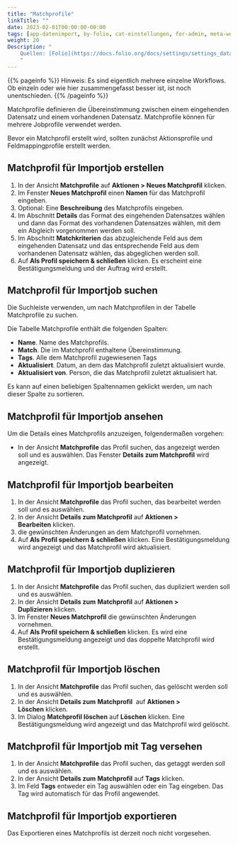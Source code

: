 ```yaml
---
title: "Matchprofile"
linkTitle: ""
date: 2023-02-01T00:00:00-00:00
tags: [app-datenimport, by-folio, cat-einstellungen, for-admin, meta-workflow_sammlung]
weight: 20
Description: "
    Quellen: [Folio](https://docs.folio.org/docs/settings/settings_data_import/settings_data_import/#settings--data-import--match-profiles) & [GBV](https://info.gbv.de/display/FOLIOGBVEXTERN/Einstellungen+(Datenimport):+Matchprofile)
    "
---
```


{{% pageinfo %}}
Hinweis: Es sind eigentlich mehrere einzelne Workflows. Ob einzeln oder wie hier zusammengefasst besser ist, ist noch unentschieden.
{{% /pageinfo %}}

Matchprofile definieren die Übereinstimmung zwischen einem eingehenden Datensatz und einem vorhandenen Datensatz. Matchprofile können für mehrere Jobprofile verwendet werden.

Bevor ein Matchprofil erstellt wird, sollten zunächst Aktionsprofile und Feldmappingprofile erstellt werden.

## Matchprofil für Importjob erstellen

1.  In der Ansicht **Matchprofile** auf **Aktionen > Neues Matchprofil** klicken.
2.  Im Fenster **Neues Matchprofil** einen **Namen** für das Matchprofil eingeben.
3.  Optional: Eine **Beschreibung** des Matchprofils eingeben.
4.  Im Abschnitt **Details** das Format des eingehenden Datensatzes wählen und dann das Format des vorhandenen Datensatzes wählen, mit dem ein Abgleich vorgenommen werden soll.
5.  Im Abschnitt **Matchkriterien** das abzugleichende Feld aus dem eingehenden Datensatz und das entsprechende Feld aus dem vorhandenen Datensatz wählen, das abgeglichen werden soll.
6.  Auf **Als Profil speichern & schließen** klicken. Es erscheint eine Bestätigungsmeldung und der Auftrag wird erstellt.

## Matchprofil für Importjob suchen

Die Suchleiste verwenden, um nach Matchprofilen in der Tabelle Matchprofile zu suchen.

Die Tabelle Matchprofile enthält die folgenden Spalten:

* **Name**. Name des Matchprofils.
* **Match**. Die im Matchprofil enthaltene Übereinstimmung.
* **Tags**. Alle dem Matchprofil zugewiesenen Tags
* **Aktualisiert**. Datum, an dem das Matchprofil zuletzt aktualisiert wurde.
* **Aktualisiert von**. Person, die das Matchprofil zuletzt aktualisiert hat.

Es kann auf einen beliebigen Spaltennamen geklickt werden, um nach dieser Spalte zu sortieren.

## Matchprofil für Importjob ansehen

Um die Details eines Matchprofils anzuzeigen, folgendermaßen vorgehen:

* In der Ansicht **Matchprofile** das Profil suchen, das angezeigt werden soll und es auswählen. Das Fenster **Details zum Matchprofil** wird angezeigt.

## Matchprofil für Importjob bearbeiten

1.  In der Ansicht **Matchprofile** das Profil suchen, das bearbeitet werden soll und es auswählen.
2.  In der Ansicht **Details zum Matchprofil** auf **Aktionen > Bearbeiten** klicken.
3.  die gewünschten Änderungen an dem Matchprofil vornehmen.
4.  Auf **Als Profil speichern & schließen** klicken. Eine Bestätigungsmeldung wird angezeigt und das Matchprofil wird aktualisiert.

## Matchprofil für Importjob duplizieren

1.  In der Ansicht **Matchprofile** das Profil suchen, das dupliziert werden soll und es auswählen.
2.  In der Ansicht **Details zum** **Matchprofil** auf **Aktionen > Duplizieren** klicken.
3.  Im Fenster **Neues Matchprofil** die gewünschten Änderungen vornehmen.
4.  Auf **Als Profil speichern & schließen** klicken. Es wird eine Bestätigungsmeldung angezeigt und das doppelte Matchprofil wird erstellt.

## Matchprofil für Importjob löschen

1.  In der Ansicht **Matchprofile** das Profil suchen, das gelöscht werden soll und es auswählen.
2.  In der Ansicht **Details zum** **Matchprofil**  auf **Aktionen > Löschen** klicken.
3.  Im Dialog **Matchprofil löschen** auf **Löschen** klicken. Eine Bestätigungsmeldung wird angezeigt und das Matchprofil wird gelöscht.

## Matchprofil für Importjob mit Tag versehen

1.  In der Ansicht **Matchprofile** das Profil suchen, das getaggt werden soll und es auswählen.
2.  In der Ansicht **Details zum** **Matchprofil** auf **Tags** klicken.
3.  Im Feld **Tags** entweder ein Tag auswählen oder ein Tag eingeben. Das Tag wird automatisch für das Profil angewendet.

## Matchprofil für Importjob exportieren

Das Exportieren eines Matchprofils ist derzeit noch nicht vorgesehen.
